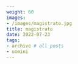 ```yaml
---
weight: 60
images:
- /images/magistrato.jpg
title: magistrato
date: 2022-07-23
tags:
- archive # all posts
- uomini
---
```

